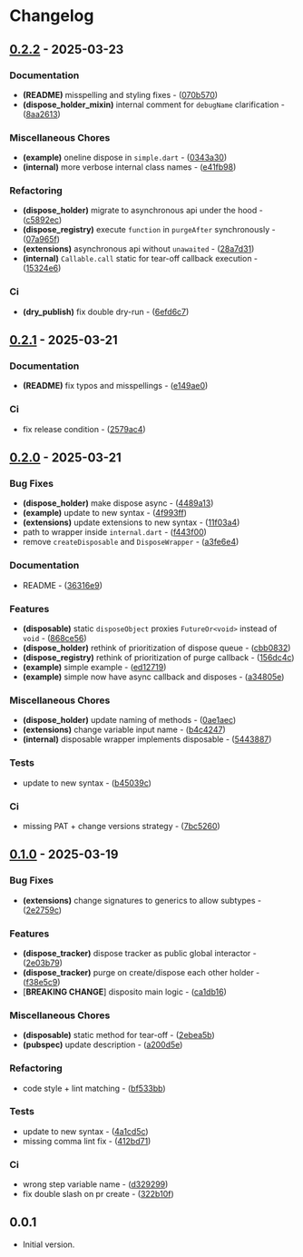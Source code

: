 # Changelog

## [0.2.2](https://github.com/arxdeus/disposito/compare/v0.2.1..0.2.2) - 2025-03-23

### Documentation

- **(README)** misspelling and styling fixes - ([070b570](https://github.com/arxdeus/disposito/commit/070b570612456cde7cf8015ee028c33928e05b7c))
- **(dispose_holder_mixin)** internal comment for `debugName` clarification - ([8aa2613](https://github.com/arxdeus/disposito/commit/8aa26138b3a5e3118a664656e1b73de10c2922aa))

### Miscellaneous Chores

- **(example)** oneline dispose in `simple.dart` - ([0343a30](https://github.com/arxdeus/disposito/commit/0343a3006a8849892d12f85ad33d43fb8f20f526))
- **(internal)** more verbose internal class names - ([e41fb98](https://github.com/arxdeus/disposito/commit/e41fb98e2b8476ff58f2999b07d0101fce511fab))

### Refactoring

- **(dispose_holder)** migrate to asynchronous api under the hood - ([c5892ec](https://github.com/arxdeus/disposito/commit/c5892ec25d21a9e9e2c5e3f1e7ecb3f1ee8db573))
- **(dispose_registry)** execute `function` in `purgeAfter` synchronously - ([07a965f](https://github.com/arxdeus/disposito/commit/07a965f3f55bbe3bd81b1ec9f191dfac1f740f0c))
- **(extensions)** asynchronous api without `unawaited` - ([28a7d31](https://github.com/arxdeus/disposito/commit/28a7d3166408221920d5a27a9dde508a156ac384))
- **(internal)** `Callable.call` static for tear-off callback execution - ([15324e6](https://github.com/arxdeus/disposito/commit/15324e6ccaed4e81f4396375789ab69eb7348a76))

### Ci

- **(dry_publish)** fix double dry-run - ([6efd6c7](https://github.com/arxdeus/disposito/commit/6efd6c7595641e4532d2de9e588f39d9ed369a1a))

## [0.2.1](https://github.com/arxdeus/disposito/compare/v0.2.0..0.2.1) - 2025-03-21

### Documentation

- **(README)** fix typos and misspellings - ([e149ae0](https://github.com/arxdeus/disposito/commit/e149ae002cefe10a503edc734aa6230628e36839))

### Ci

- fix release condition - ([2579ac4](https://github.com/arxdeus/disposito/commit/2579ac4404d09fa925464dca72e3eb31eb8b9506))

## [0.2.0](https://github.com/arxdeus/disposito/compare/v0.1.0..0.2.0) - 2025-03-21

### Bug Fixes

- **(dispose_holder)** make dispose async - ([4489a13](https://github.com/arxdeus/disposito/commit/4489a1339b8fde654605c82ca9a4df9dd8e2d40d))
- **(example)** update to new syntax - ([4f993ff](https://github.com/arxdeus/disposito/commit/4f993ff650a4fb7c9d28fabebdd1db7b2bc8f7d7))
- **(extensions)** update extensions to new syntax - ([11f03a4](https://github.com/arxdeus/disposito/commit/11f03a4294b3cfddb398c1f04ab4f06cd7066747))
- path to wrapper inside `internal.dart` - ([f443f00](https://github.com/arxdeus/disposito/commit/f443f001d89d8a8e1cb832c1a99844c122bd086b))
- remove `createDisposable` and `DisposeWrapper` - ([a3fe6e4](https://github.com/arxdeus/disposito/commit/a3fe6e4a6c3c4def7b51b21dd4583d976f45ff20))

### Documentation

- README - ([36316e9](https://github.com/arxdeus/disposito/commit/36316e90a151204588de3a5f5369ca6fa38394d4))

### Features

- **(disposable)** static `disposeObject` proxies `FutureOr<void>` instead of `void` - ([868ce56](https://github.com/arxdeus/disposito/commit/868ce56fe88eadce5f09736fcedd16acfc280bfc))
- **(dispose_holder)** rethink of prioritization of dispose queue - ([cbb0832](https://github.com/arxdeus/disposito/commit/cbb0832d2232488fda5321f58101b9d7a80602a8))
- **(dispose_registry)** rethink of prioritization of purge callback - ([156dc4c](https://github.com/arxdeus/disposito/commit/156dc4ca81426de62b52fd71f648859e5bc2e53e))
- **(example)** simple example - ([ed12719](https://github.com/arxdeus/disposito/commit/ed127198cb8075339baeea719ff1f02c26ad96ab))
- **(example)** simple now have async callback and disposes - ([a34805e](https://github.com/arxdeus/disposito/commit/a34805ee2cbedf1a518c86b460930afd1c1a20b8))

### Miscellaneous Chores

- **(dispose_holder)** update naming of methods - ([0ae1aec](https://github.com/arxdeus/disposito/commit/0ae1aec19cc682566899289ad661272d3800361a))
- **(extensions)** change variable input name - ([b4c4247](https://github.com/arxdeus/disposito/commit/b4c42471f4dabef91da61de0ec4a87bd799ca46d))
- **(internal)** disposable wrapper implements disposable - ([5443887](https://github.com/arxdeus/disposito/commit/54438870ac45ac3ab0b7cd18dae0d8886f86b6cf))

### Tests

- update to new syntax - ([b45039c](https://github.com/arxdeus/disposito/commit/b45039cbb82a7176129bdc9b729bfc43b5803644))

### Ci

- missing PAT + change versions strategy - ([7bc5260](https://github.com/arxdeus/disposito/commit/7bc5260af08dc2a92882dab0309b15b72b388353))

## [0.1.0](https://github.com/arxdeus/disposito/compare/v0.0.0..0.1.0) - 2025-03-19

### Bug Fixes

- **(extensions)** change signatures to generics to allow subtypes - ([2e2759c](https://github.com/arxdeus/disposito/commit/2e2759cf47b4c7b7a9941a8f9329d3c477732541))

### Features

- **(dispose_tracker)** dispose tracker as public global interactor - ([2e03b79](https://github.com/arxdeus/disposito/commit/2e03b79eaf447ea1efdd3b0ecdd1183d51e49806))
- **(dispose_tracker)** purge on create/dispose each other holder - ([f38e5c9](https://github.com/arxdeus/disposito/commit/f38e5c91488b54db900df2fb767bdcb087ef1cbc))
-  [**BREAKING CHANGE**] disposito main logic - ([ca1db16](https://github.com/arxdeus/disposito/commit/ca1db16623904e79f7ddd2351066d8fe29157857))

### Miscellaneous Chores

- **(disposable)** static method for tear-off - ([2ebea5b](https://github.com/arxdeus/disposito/commit/2ebea5bff8b6623c99616ff57091b13dce8c4247))
- **(pubspec)** update description - ([a200d5e](https://github.com/arxdeus/disposito/commit/a200d5e0c20808282790365ec0d697194dc96e14))

### Refactoring

- code style + lint matching - ([bf533bb](https://github.com/arxdeus/disposito/commit/bf533bb064e6b6a549548a20cbdcf4dd3b7ac2cc))

### Tests

- update to new syntax - ([4a1cd5c](https://github.com/arxdeus/disposito/commit/4a1cd5cf4c80d7a9bb38f8901a2a68b0d3631335))
- missing comma lint fix - ([412bd71](https://github.com/arxdeus/disposito/commit/412bd716443fe9e82a1d4dc6b524448a82cd1e5c))

### Ci

- wrong step variable name - ([d329299](https://github.com/arxdeus/disposito/commit/d329299bb9b524bcefaa3e2f9d752023a2a28776))
- fix double slash on pr create - ([322b10f](https://github.com/arxdeus/disposito/commit/322b10f2589d5c23d1dbbc4ddd14d866641a24e5))

## 0.0.1

- Initial version.
